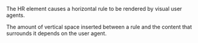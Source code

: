 The HR element causes a horizontal rule to be rendered by visual user agents.

The amount of vertical space inserted between a rule and the content that surrounds it depends on the user agent.